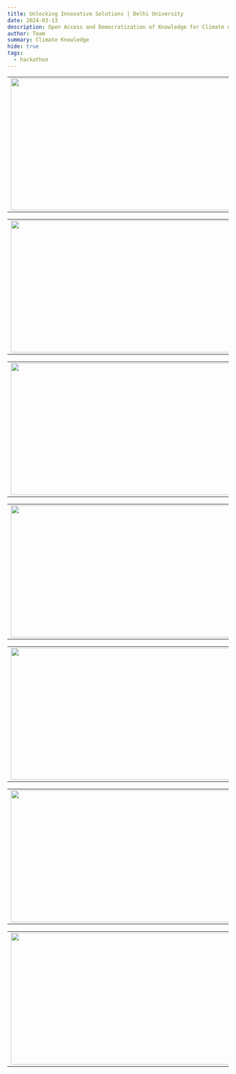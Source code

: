 ```yaml
---
title: Unlocking Innovative Solutions | Delhi University 
date: 2024-03-13
description: Open Access and Democratization of Knowledge for Climate nad Biodiversity
author: Team
summary: Climate Knowledge
hide: true
tags:
  - hackathon
---
```



<table>
  <tr>
    <td><img src='{{ "/static/img/photo/Hansraj_DU1.jpg" | url }}' width="500" height="300"></td>
    <td><img src='{{ "/static/img/photo/Hansraj_DU2.jpg" | url }}' width="500" height="300"></td>
  </tr>   
</table>

<table>
  <tr>
    <td><img src='{{ "/static/img/photo/Hansraj_DU3.jpg" | url }}' width="500" height="300"></td>
    <td><img src='{{ "/static/img/photo/Hansraj_DU4.jpg" | url }}' width="500" height="300"></td>
  </tr>   
</table>

<table>
  <tr>
    <td><img src='{{ "/static/img/photo/Hansraj_DU5.jpg" | url }}' width="500" height="300"></td>
    <td><img src='{{ "/static/img/photo/Hansraj_DU6.jpg" | url }}' width="500" height="300"></td>
  </tr>   
</table>

<table>
  <tr>
    <td><img src='{{ "/static/img/photo/Hansraj_DU7.jpg" | url }}' width="500" height="300"></td>
    <td><img src='{{ "/static/img/photo/Hansraj_DU12.jpg" | url }}' width="500" height="300"></td>
  </tr>   
</table>

<table>
  <tr>
    <td><img src='{{ "/static/img/photo/Hansraj_DU8.jpg" | url }}' width="500" height="300"></td>
    <td><img src='{{ "/static/img/photo/Hansraj_DU14.jpg" | url }}' width="500" height="300"></td>
  </tr>   
</table>

<table>
  <tr>
    <td><img src='{{ "/static/img/photo/Hansraj_DU10.jpg" | url }}' width="500" height="300"></td>
    <td><img src='{{ "/static/img/photo/Hansraj_DU11.jpg" | url }}' width="500" height="300"></td>
  </tr>   
</table>

<table>
  <tr>
    <td><img src='{{ "/static/img/photo/Hansraj_DU9.jpg" | url }}' width="500" height="300"></td>
    <td><img src='{{ "/static/img/photo/Hansraj_DU13.jpg" | url }}' width="500" height="300"></td>
  </tr>   
</table>